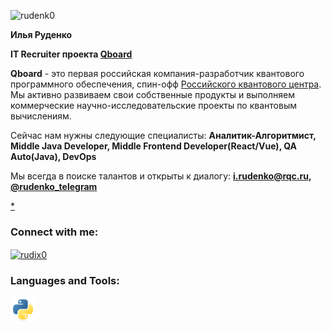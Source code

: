 

<p align="left"> <img src="https://komarev.com/ghpvc/?username=rudenk0&label=Profile%20views&color=0e75b6&style=flat" alt="rudenk0" /> </p>

**Илья Руденко**

**IT Recruiter проекта [Qboard](https://qml.rqc.ru/products/qboard)**

**Qboard** - это первая российская компания-разработчик квантового программного обеспечения, спин-офф [Российского квантового центра](https://www.rqc.ru/). Мы активно развиваем свои собственные продукты и выполняем коммерческие научно-исследовательские проекты по квантовым вычислениям.

Сейчас нам нужны следующие специалисты: **Аналитик-Алгоритмист, Middle Java Developer, Middle Frontend Developer(React/Vue), QA Auto(Java), DevOps**

Мы всегда в поиске талантов и открыты к диалогу: **i.rudenko@rqc.ru, [@rudenko_telegram](https://t.me/rudenko_telegram)**

[*](https://uglich.hh.ru/resume/bb46aeb2ff085767cc0039ed1f426553333158)

<h3 align="left">Connect with me:</h3>
<p align="left">
<a href="https://linkedin.com/in/rudix0" target="blank"><img align="center" src="https://raw.githubusercontent.com/rahuldkjain/github-profile-readme-generator/master/src/images/icons/Social/linked-in-alt.svg" alt="rudix0" height="30" width="40" /></a>
</p>

<h3 align="left">Languages and Tools:</h3>
<p align="left"> <a href="https://www.python.org" target="_blank" rel="noreferrer"> <img src="https://raw.githubusercontent.com/devicons/devicon/master/icons/python/python-original.svg" alt="python" width="40" height="40"/> </a> </p>
